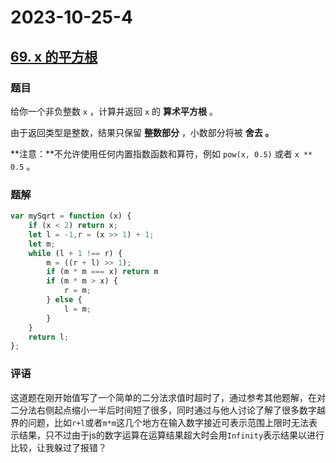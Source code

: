 # 2023-10-25-4

## [69. x 的平方根 ](https://leetcode.cn/problems/sqrtx/)

### 题目

给你一个非负整数 `x` ，计算并返回 `x` 的 **算术平方根** 。

由于返回类型是整数，结果只保留 **整数部分** ，小数部分将被 **舍去 。**

**注意：**不允许使用任何内置指数函数和算符，例如 `pow(x, 0.5)` 或者 `x ** 0.5` 。

### 题解

```typescript
var mySqrt = function (x) {
    if (x < 2) return x;
    let l = -1,r = (x >> 1) + 1;
    let m;
    while (l + 1 !== r) {
        m = ((r + l) >> 1);
        if (m * m === x) return m
        if (m * m > x) {
            r = m;
        } else {
            l = m;
        }
    }
    return l;
};
```

### 评语

这道题在刚开始值写了一个简单的二分法求值时超时了，通过参考其他题解，在对二分法右侧起点缩小一半后时间短了很多，同时通过与他人讨论了解了很多数字越界的问题，比如`r+l`或者`m*m`这几个地方在输入数字接近可表示范围上限时无法表示结果，只不过由于js的数字运算在运算结果超大时会用`Infinity`表示结果以进行比较，让我躲过了报错？